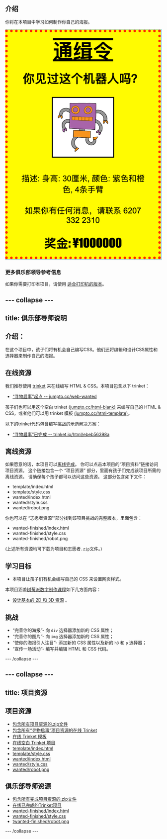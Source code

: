 ## 介绍

你将在本项目中学习如何制作你自己的海报。

![截图](images/wanted-final.png)

### 更多俱乐部领导参考信息

如果你需要打印本项目，请使用 [适合打印机的版本](https://projects.raspberrypi.org/en/projects/wanted/print)。

## \--- collapse \---

## title: 俱乐部导师说明

## 介绍：

在这个项目中，孩子们将有机会自己编写CSS。他们还将编辑和设计CSS属性和选择器来制作自己的海报。

## 在线资源

我们推荐使用 [trinket](https://trinket.io/) 来在线编写 HTML & CSS。本项目包含以下 trinket：

* [“寻物启事”起点 -- jumpto.cc/web-wanted](http://jumpto.cc/web-wanted)

孩子们也可以用这个空白 trinket [(jumpto.cc/html-blank)](http://jumpto.cc/html-blank) 来编写自己的 HTML & CSS，或者他们可以用 trinket 模板 [(jumpto.cc/html-template)](http://jumpto.cc/html-template)。

以下的trinket代码包含编写挑战的示范解决方案：

* [“寻物启事”已完成 -- trinket.io/html/ebeb56398a](https://trinket.io/html/ebeb56398a)

## 离线资源

如果愿意的话，本项目可以[离线完成](https://www.codeclubprojects.org/en-GB/resources/webdev-working-offline/)。 你可以点击本项目的“项目资料”链接访问项目资源。 这个链接包含一个 “项目资源” 部分，里面有孩子们完成该项目所需的离线资源。 请确保每个孩子都可以访问这些资源。 这部分包含如下文件：

* template/index.html
* template/style.css
* wanted/index.html
* wanted/style.css
* wanted/robot.png

你也可以在 “志愿者资源'”部分找到该项目挑战的完整版本，里面包含：

* wanted-finished/index.html
* wanted-finished/style.css
* wanted-finished/robot.png

(上述所有资源均可下载为项目和志愿者`.zip`文件。)

## 学习目标

* 本项目让孩子们有机会编写自己的 CSS 来设置网页样式。

本项目涵盖[树莓派数字制作课程](http://rpf.io/curriculum)如下几方面内容：

* [设计基本的 2D 和 3D 资源](https://www.raspberrypi.org/curriculum/design/creator) 。

## 挑战

* “完善你的海报”- 向 `div` 选择器添加新的 CSS 属性；
* “完善你的图片”- 向 `img` 选择器添加新的 CSS 属性；
* “使你的海报引人注目”- 添加新的 CSS 属性以及新的 `h3` 和 `p` 选择器；
* “宣传一场活动”- 编写并编辑 HTML 和 CSS 代码。

\--- /collapse \---

## \--- collapse \---

## title: 项目资源

## 项目资源

* [包含所有项目资源的.zip文件](https://rpf.io/p/en/wanted-go)
* [包含所有“寻物启事”项目资源的在线 Trinket](http://jumpto.cc/web-wanted)
* [在线 Trinket 模板](http://jumpto.cc/trinket-template)
* [在线空白 Trinket 项目](http://jumpto.cc/trinket-blank)
* [template/index.html](resources/template-index.html)
* [template/style.css](resources/template-style.css)
* [wanted/index.html](resources/wanted-index.html)
* [wanted/style.css](resources/wanted-style.css)
* [wanted/robot.png](resources/wanted-robot.png)

## 俱乐部导师资源

* [包含所有完成项目资源的.zip文件](https://rpf.io/p/en/wanted-go)
* [在线已完成的Trinket项目](https://trinket.io/html/ebeb56398a)
* [wanted-finished/index.html](resources/wanted-finished-index.html)
* [wanted-finished/style.css](resources/wanted-finished-style.css)
* [twanted-finished/robot.png](resources/twanted-finished-robot.png)

\--- /collapse \---